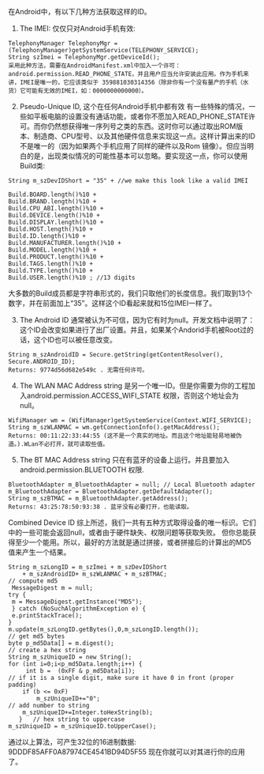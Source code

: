 在Android中，有以下几种方法获取这样的ID。

1. The IMEI: 仅仅只对Android手机有效:
```
TelephonyManager TelephonyMgr = (TelephonyManager)getSystemService(TELEPHONY_SERVICE); 
String szImei = TelephonyMgr.getDeviceId(); 
采用此种方法，需要在AndroidManifest.xml中加入一个许可：android.permission.READ_PHONE_STATE，并且用户应当允许安装此应用。作为手机来讲，IMEI是唯一的，它应该类似于 359881030314356（除非你有一个没有量产的手机（水货）它可能有无效的IMEI，如：0000000000000）。
```

2. Pseudo-Unique ID, 这个在任何Android手机中都有效
有一些特殊的情况，一些如平板电脑的设置没有通话功能，或者你不愿加入READ_PHONE_STATE许可。而你仍然想获得唯一序列号之类的东西。这时你可以通过取出ROM版本、制造商、CPU型号、以及其他硬件信息来实现这一点。这样计算出来的ID不是唯一的（因为如果两个手机应用了同样的硬件以及Rom 镜像）。但应当明白的是，出现类似情况的可能性基本可以忽略。要实现这一点，你可以使用Build类:
```
String m_szDevIDShort = "35" + //we make this look like a valid IMEI 

Build.BOARD.length()%10 + 
Build.BRAND.length()%10 + 
Build.CPU_ABI.length()%10 + 
Build.DEVICE.length()%10 + 
Build.DISPLAY.length()%10 + 
Build.HOST.length()%10 + 
Build.ID.length()%10 + 
Build.MANUFACTURER.length()%10 + 
Build.MODEL.length()%10 + 
Build.PRODUCT.length()%10 + 
Build.TAGS.length()%10 + 
Build.TYPE.length()%10 + 
Build.USER.length()%10 ; //13 digits
```
大多数的Build成员都是字符串形式的，我们只取他们的长度信息。我们取到13个数字，并在前面加上“35”。这样这个ID看起来就和15位IMEI一样了。

3. The Android ID
通常被认为不可信，因为它有时为null。开发文档中说明了：这个ID会改变如果进行了出厂设置。并且，如果某个Andorid手机被Root过的话，这个ID也可以被任意改变。
```
String m_szAndroidID = Secure.getString(getContentResolver(), Secure.ANDROID_ID);
Returns: 9774d56d682e549c . 无需任何许可。
```

4. The WLAN MAC Address string
是另一个唯一ID。但是你需要为你的工程加入android.permission.ACCESS_WIFI_STATE 权限，否则这个地址会为null。
```
WifiManager wm = (WifiManager)getSystemService(Context.WIFI_SERVICE); 
String m_szWLANMAC = wm.getConnectionInfo().getMacAddress();
Returns: 00:11:22:33:44:55 (这不是一个真实的地址。而且这个地址能轻易地被伪造。).WLan不必打开，就可读取些值。
```

5. The BT MAC Address string
只在有蓝牙的设备上运行。并且要加入android.permission.BLUETOOTH 权限.
```
BluetoothAdapter m_BluetoothAdapter = null; // Local Bluetooth adapter      
m_BluetoothAdapter = BluetoothAdapter.getDefaultAdapter();      
String m_szBTMAC = m_BluetoothAdapter.getAddress();
Returns: 43:25:78:50:93:38 . 蓝牙没有必要打开，也能读取。
```

Combined Device ID
综上所述，我们一共有五种方式取得设备的唯一标识。它们中的一些可能会返回null，或者由于硬件缺失、权限问题等获取失败。
但你总能获得至少一个能用。所以，最好的方法就是通过拼接，或者拼接后的计算出的MD5值来产生一个结果。
```
String m_szLongID = m_szImei + m_szDevIDShort 
    + m_szAndroidID+ m_szWLANMAC + m_szBTMAC;      
// compute md5     
 MessageDigest m = null;   
try {
 m = MessageDigest.getInstance("MD5");
 } catch (NoSuchAlgorithmException e) {
 e.printStackTrace();   
}    
m.update(m_szLongID.getBytes(),0,m_szLongID.length());   
// get md5 bytes   
byte p_md5Data[] = m.digest();   
// create a hex string   
String m_szUniqueID = new String();   
for (int i=0;i<p_md5Data.length;i++) {   
     int b =  (0xFF & p_md5Data[i]);    
// if it is a single digit, make sure it have 0 in front (proper padding)    
    if (b <= 0xF) 
        m_szUniqueID+="0";    
// add number to string    
    m_szUniqueID+=Integer.toHexString(b); 
   }   // hex string to uppercase   
m_szUniqueID = m_szUniqueID.toUpperCase();
```

通过以上算法，可产生32位的16进制数据:
9DDDF85AFF0A87974CE4541BD94D5F55
现在你就可以对其进行你的应用了。